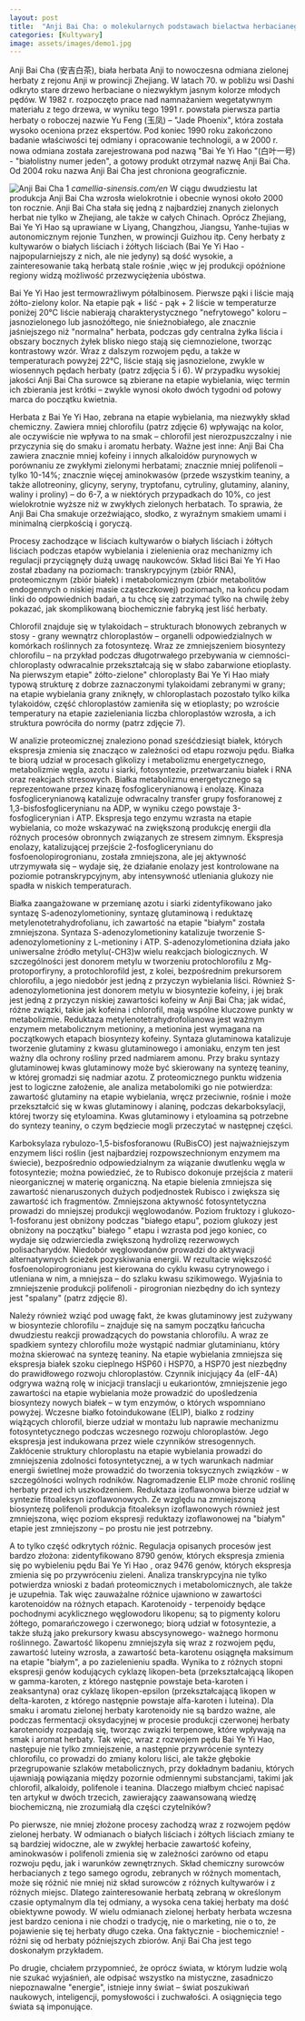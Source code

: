 ```yaml
---
layout: post
title:  "Anji Bai Cha: o molekularnych podstawach bielactwa herbacianego."
categories: [Kultywary]
image: assets/images/demo1.jpg
---
```

Anji Bai Cha (安吉白茶), biała herbata Anji to nowoczesna odmiana zielonej herbaty z rejonu Anji w prowincji Zhejiang. W latach 70. w pobliżu wsi Dashi odkryto stare drzewo herbaciane o niezwykłym jasnym kolorze młodych pędów. W 1982 r. rozpoczęto prace nad namnażaniem wegetatywnym materiału z tego drzewa, w wyniku tego 1991 r. powstała pierwsza partia herbaty o roboczej nazwie Yu Feng (玉凤) – "Jade Phoenix", która została wysoko oceniona przez ekspertów. Pod koniec 1990 roku zakończono badanie właściwości tej odmiany i opracowanie technologii, a w 2000 r. nowa odmiana została zarejestrowana pod nazwą "Bai Ye Yi Hao "(白叶一号) - "białolistny numer jeden", a gotowy produkt otrzymał nazwę Anji Bai Cha. Od 2004 roku nazwa Anji Bai Cha jest chroniona geograficznie.

![Anji Bai Cha 1](/assets/images/anji/51162444565_3c8e357712_b.jpg)
*camellia-sinensis.com/en*
W ciągu dwudziestu lat produkcja Anji Bai Cha wzrosła wielokrotnie i obecnie wynosi około 2000 ton rocznie. Anji Bai Cha stała się jedną z najbardziej znanych zielonych herbat nie tylko w Zhejiang, ale także w całych Chinach. Oprócz Zhejiang, Bai Ye Yi Hao są uprawiane w Liyang, Changzhou, Jiangsu, Yanhe-tujias w autonomicznym rejonie Tunzhen, w prowincji Guizhou itp. Ceny herbaty z kultywarów o białych liściach i żółtych liściach (Bai Ye Yi Hao - najpopularniejszy z nich, ale nie jedyny) są dość wysokie, a zainteresowanie taką herbatą stale rośnie ,więc w jej produkcji opóźnione regiony widzą możliwość przezwyciężenia ubóstwa.

Bai Ye Yi Hao jest termowrażliwym półalbinosem. Pierwsze pąki i liście mają żółto-zielony kolor. Na etapie pąk + liść - pąk + 2 liście w temperaturze poniżej 20°C liście nabierają charakterystycznego "nefrytowego" koloru – jasnozielonego lub jasnożółtego, nie śnieżnobiałego, ale znacznie jaśniejszego niż "normalna" herbata, podczas gdy centralna żyłka liścia i obszary bocznych żyłek blisko niego stają się ciemnozielone, tworząc kontrastowy wzór. Wraz z dalszym rozwojem pędu, a także w temperaturach powyżej 22°C, liście stają się jasnozielone, zwykle w wiosennych pędach herbaty (patrz zdjęcia 5 i 6). W przypadku wysokiej jakości Anji Bai Cha surowce są zbierane na etapie wybielania, więc termin ich zbierania jest krótki – zwykle wynosi około dwóch tygodni od połowy marca do początku kwietnia.

Herbata z Bai Ye Yi Hao, zebrana na etapie wybielania, ma niezwykły skład chemiczny. Zawiera mniej chlorofilu (patrz zdjęcie 6) wpływając na kolor, ale oczywiście nie wpływa to na smak – chlorofil jest nierozpuszczalny i nie przyczynia się do smaku i aromatu herbaty. Ważne jest inne: Anji Bai Cha zawiera znacznie mniej kofeiny i innych alkaloidów purynowych w porównaniu ze zwykłymi zielonymi herbatami; znacznie mniej polifenoli – tylko 10-14%; znacznie więcej aminokwasów (przede wszystkim teaniny, a także allotreoniny, glicyny, seryny, tryptofanu, cytruliny, glutaminy, alaniny, waliny i proliny) – do 6-7, a w niektórych przypadkach do 10%, co jest wielokrotnie wyższe niż w zwykłych zielonych herbatach. To sprawia, że Anji Bai Cha smakuje orzeźwiająco, słodko, z wyraźnym smakiem umami i minimalną cierpkością i goryczą.

Procesy zachodzące w liściach kultywarów o białych liściach i żółtych liściach podczas etapów wybielania i zielenienia oraz mechanizmy ich regulacji przyciągnęły dużą uwagę naukowców. Skład liści Bai Ye Yi Hao został zbadany na poziomach: transkrypcyjnym (zbiór RNA), proteomicznym (zbiór białek) i metabolomicznym (zbiór metabolitów endogennych o niskiej masie cząsteczkowej) poziomach, na końcu podam linki do odpowiednich badań, a tu chcę się zatrzymać tylko na chwilę żeby pokazać, jak skomplikowaną biochemicznie fabryką jest liść herbaty.

Chlorofil znajduje się w tylakoidach – strukturach błonowych zebranych w stosy - grany wewnątrz chloroplastów – organelli odpowiedzialnych w komórkach roślinnych za fotosyntezę. Wraz ze zmniejszeniem biosyntezy chlorofilu – na przykład podczas długotrwałego przebywania w ciemności-chloroplasty odwracalnie przekształcają się w słabo zabarwione etioplasty. Na pierwszym etapie" żółto-zielone" chloroplasty Bai Ye Yi Hao miały typową strukturę z dobrze zaznaczonymi tylakoidami zebranymi w grany; na etapie wybielania grany zniknęły, w chloroplastach pozostało tylko kilka tylakoidów, część chloroplastów zamieniła się w etioplasty; po wzroście temperatury na etapie zazieleniania liczba chloroplastów wzrosła, a ich struktura powróciła do normy (patrz zdjęcie 7).

W analizie proteomicznej znaleziono ponad sześćdziesiąt białek, których ekspresja zmienia się znacząco w zależności od etapu rozwoju pędu. Białka te biorą udział w procesach glikolizy i metabolizmu energetycznego, metabolizmie węgla, azotu i siarki, fotosyntezie, przetwarzaniu białek i RNA oraz reakcjach stresowych.
Białka metabolizmu energetycznego są reprezentowane przez kinazę fosfoglicerynianową i enolazę. Kinaza fosfoglicerynianową katalizuje odwracalny transfer grupy fosforanowej z 1,3-bisfosfoglicerynianu na ADP, w wyniku czego powstaje 3-fosfoglicerynian i ATP. Ekspresja tego enzymu wzrasta na etapie wybielania, co może wskazywać na zwiększoną produkcję energii dla różnych procesów obronnych związanych ze stresem zimnym. Ekspresja enolazy, katalizującej przejście 2-fosfoglicerynianu do fosfoenolopirogronianu, została zmniejszona, ale jej aktywność utrzymywała się – wydaje się, że działanie enolazy jest kontrolowane na poziomie potranskrypcyjnym, aby intensywność utleniania glukozy nie spadła w niskich temperaturach.

Białka zaangażowane w przemianę azotu i siarki zidentyfikowano jako syntazę S-adenozylometioniny, syntazę glutaminową i reduktazę metylenotetrahydrofolianu, ich zawartość na etapie "białym" została zmniejszona. Syntaza S-adenozylometioniny katalizuje tworzenie S-adenozylometioniny z L-metioniny i ATP. S-adenozylometionina działa jako uniwersalne źródło metylu(-CH3)w wielu reakcjach biologicznych. W szczególności jest donorem metylu w tworzeniu protochlorofilu z Mg-protoporfiryny, a protochlorofild jest, z kolei, bezpośrednim prekursorem chlorofilu, a jego niedobór jest jedną z przyczyn wybielania liści. Również S-adenozylometionina jest donorem metylu w biosyntezie kofeiny, i jej brak jest jedną z przyczyn niskiej zawartości kofeiny w Anji Bai Cha; jak widać, różne związki, takie jak kofeina i chlorofil, mają wspólne kluczowe punkty w metabolizmie. Reduktaza metylenotetrahydrofolianowa  jest ważnym enzymem metabolicznym metioniny, a metionina jest wymagana na początkowych etapach biosyntezy kofeiny. Syntaza glutaminowa katalizuje tworzenie glutaminy z kwasu glutaminowego i amoniaku, enzym ten jest ważny dla ochrony rośliny przed nadmiarem amonu. Przy braku syntazy glutaminowej kwas glutaminowy może być skierowany na syntezę teaniny, w której gromadzi się nadmiar azotu. Z proteomicznego punktu widzenia jest to logiczne założenie, ale analiza metabolomiki go nie potwierdza: zawartość glutaminy na etapie wybielania, wręcz przeciwnie, rośnie i może przekształcić się w kwas glutaminowy i alaninę, podczas dekarboksylacji, której tworzy się etyloamina. Kwas glutaminowy i etyloamina są potrzebne do syntezy teaniny, o czym będziecie mogli przeczytać w następnej części.

Karboksylaza rybulozo-1,5-bisfosforanowu (RuBisCO) jest najważniejszym enzymem liści roślin (jest najbardziej rozpowszechnionym enzymem ma świecie), bezpośrednio odpowiedzialnym za wiązanie dwutlenku węgla w fotosyntezie; można powiedzieć, że to Rubisco dokonuje przejścia z materii nieorganicznej w materię organiczną. Na etapie bielenia zmniejsza się zawartość nienaruszonych dużych podjednostek Rubisco i zwiększa się zawartość ich fragmentów. Zmniejszona aktywność fotosyntetyczna prowadzi do mniejszej produkcji węglowodanów. Poziom fruktozy i glukozo-1-fosforanu jest obniżony podczas "białego etapu", poziom glukozy jest obniżony na początku" białego " etapu i wzrasta pod jego koniec, co wydaje się odzwierciedla zwiększoną hydrolizę rezerwowych polisacharydów. Niedobór węglowodanów prowadzi do aktywacji alternatywnych ścieżek pozyskiwania energii. W rezultacie większość fosfoenolopirogronianu jest kierowana do cyklu kwasu cytrynowego i utleniana w nim, a mniejsza – do szlaku kwasu szikimowego. Wyjaśnia to zmniejszenie produkcji polifenoli - pirogronian niezbędny do ich syntezy jest "spalany" (patrz zdjęcie 8).

Należy również wziąć pod uwagę fakt, że kwas glutaminowy jest zużywany  w biosyntezie chlorofilu – znajduje się na samym początku łańcucha dwudziestu reakcji prowadzących do powstania chlorofilu. A wraz ze spadkiem syntezy chlorofilu może wystąpić nadmiar glutaminianu, który można skierować na syntezę teaniny.
Na etapie wybielania zmniejsza się ekspresja białek szoku cieplnego HSP60 i HSP70, a HSP70 jest niezbędny do prawidłowego rozwoju chloroplastów. Czynnik inicjujący 4a (eIF-4A) odgrywa ważną rolę w inicjacji translacji u eukariontów, zmniejszenie jego zawartości na etapie wybielania może prowadzić do upośledzenia biosyntezy nowych białek – w tym enzymów, o których wspomniano powyżej.
Wczesne białko fotoindukowane (ELIP), bialko z rodziny wiążących chlorofil, bierze udział w montażu lub naprawie mechanizmu fotosyntetycznego podczas wczesnego rozwoju chloroplastów. Jego ekspresja jest indukowana przez wiele czynników stresogennych. Zakłócenie struktury chloroplastu na etapie wybielania prowadzi do zmniejszenia zdolności fotosyntetycznej, a w tych warunkach nadmiar energii świetlnej może prowadzić do tworzenia toksycznych związków - w szczególności wolnych rodników. Nagromadzenie ELIP może chronić roślinę herbaty przed ich uszkodzeniem.
Reduktaza izoflawonowa bierze udział w syntezie fitoaleksyn izoflawonowych. Ze względu na zmniejszoną biosyntezę polifenoli produkcja fitoaleksyn izoflawonowych również  jest zmniejszona, więc poziom ekspresji reduktazy izoflawonowej na "białym" etapie jest zmniejszony – po prostu nie jest potrzebny.

A to tylko część odkrytych różnic. Regulacja opisanych procesów jest bardzo złożona: zidentyfikowano 8790 genów, których ekspresja zmienia się po wybieleniu pędu Bai Ye Yi Hao , oraz 9476 genów, których ekspresja zmienia się po przywróceniu zieleni. Analiza transkrypcyjna nie tylko potwierdza wnioski z badań proteomicznych i metabolomicznych, ale także je uzupełnia. Tak więc zauważalne różnice ujawniono w zawartości karotenoidów na różnych etapach. Karotenoidy - terpenoidy będące pochodnymi acyklicznego węglowodoru likopenu; są to pigmenty koloru żółtego, pomarańczowego i czerwonego; biorą udział w fotosyntezie, a także służą jako prekursory kwasu abscysynowego- ważnego hormonu roślinnego. Zawartość likopenu zmniejszyła się wraz z rozwojem pędu, zawartość luteiny wzrosła, a zawartość beta-karotenu osiągnęła maksimum na etapie "białym", a po zazielenieniu spadła. Wynika to z różnych stopni ekspresji genów kodujących cyklazę likopen-beta (przekształcającą likopen w gamma-karoten, z którego następnie powstaje beta-karoten i zeaksantyna) oraz cyklazę likopen-epsilon (przekształcającą likopen w delta-karoten, z którego następnie powstaje alfa-karoten i luteina). Dla smaku i aromatu zielonej herbaty karotenoidy nie są bardzo ważne, ale podczas fermentacji oksydacyjnej w procesie produkcji czerwonej herbaty karotenoidy rozpadają się, tworząc związki terpenowe, które wpływają na smak i aromat herbaty.
Tak więc, wraz z rozwojem pędu Bai Ye Yi Hao, następuje nie tylko zmniejszenie, a następnie przywrócenie syntezy chlorofilu, co prowadzi do zmiany koloru liści, ale także głębokie przegrupowanie szlaków metabolicznych, przy dokładnym badaniu, których ujawniają powiązania między pozornie odmiennymi substancjami, takimi jak chlorofil, alkaloidy, polifenole i teanina.
Dlaczego miałbym chcieć napisać ten artykuł w dwóch trzecich, zawierający zaawansowaną wiedzę biochemiczną, nie zrozumiałą dla części czytelników?  

Po pierwsze, nie mniej złożone procesy zachodzą wraz z rozwojem pędów zielonej herbaty. W odmianach o białych liściach i żółtych liściach zmiany te są bardziej widoczne, ale w zwykłej herbacie zawartość kofeiny, aminokwasów i polifenoli zmienia się w zależności zarówno od etapu rozwoju pędu, jak i warunków zewnętrznych. Skład chemiczny surowców herbacianych z tego samego ogrodu, zebranych w różnych momentach, może się różnić nie mniej niż skład surowców z różnych kultywarów i z różnych miejsc. Dlatego zainteresowanie herbatą zebraną w określonym czasie optymalnym dla tej odmiany, a wysoka cena takiej herbaty ma dość obiektywne powody. W wielu odmianach zielonej herbaty herbata wczesna jest bardzo ceniona i nie chodzi o tradycję, nie o marketing, nie o to, że pojawienie się tej herbaty długo czeka. Ona  faktycznie - biochemicznie! - różni się od herbaty późniejszych zbiorów. Anji Bai Cha jest tego doskonałym przykładem.

Po drugie, chciałem przypomnieć, że oprócz świata, w którym ludzie wolą nie szukać wyjaśnień, ale odpisać wszystko na mistyczne, zasadniczo niepoznawalne "energie", istnieje inny świat – świat poszukiwań naukowych, inteligencji, pomysłowości i zuchwałości. A osiągnięcia tego świata są imponujące.
